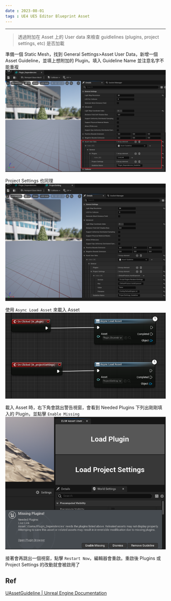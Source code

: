 ```yaml
---
date : 2023-08-01
tags : UE4 UE5 Editor Blueprint Asset
---
```

---
> 透過附加在 Asset 上的 User data 來檢查 guidlelines (plugins, project settings, etc) 是否加載

準備一個 Static Mesh，找到 General Settings>Asset User Data，新增一個 Asset Guideline，並填上想附加的 Plugin。填入 Guideline Name 並注意名字不能重複
![2023-08-01 222206](https://raw.githubusercontent.com/agin0634/DuriShen_DevNote/main/Archives/Images/2023-08-01%20222206.png)

Project Settings 也同理
![2023-08-01 222331](https://raw.githubusercontent.com/agin0634/DuriShen_DevNote/main/Archives/Images/2023-08-01%20222331.png)

使用 `Async Load Asset` 來載入 Asset
![2023-08-01 222345](https://raw.githubusercontent.com/agin0634/DuriShen_DevNote/main/Archives/Images/2023-08-01%20222345.png)

載入 Asset 時，右下角會跳出警告視窗，會看到 Needed Plugins 下列出剛剛填入的 Plugin，並點擊 `Enable Missing`
![2023-08-01 222357](https://raw.githubusercontent.com/agin0634/DuriShen_DevNote/main/Archives/Images/2023-08-01%20222357.png)

接著會再跳出一個視窗，點擊 `Restart Now`，編輯器會重啟。重啟後 Plugins 或 Project Settings 的改動就會被啟用了

## Ref
[UAssetGuideline | Unreal Engine Documentation](https://docs.unrealengine.com/4.26/en-US/API/Editor/UnrealEd/Editor/UAssetGuideline/)